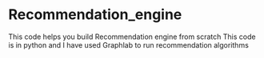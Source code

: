 # Recommendation_engine
This code helps you build Recommendation engine from scratch
This code is in python and I have used Graphlab to run recommendation algorithms
